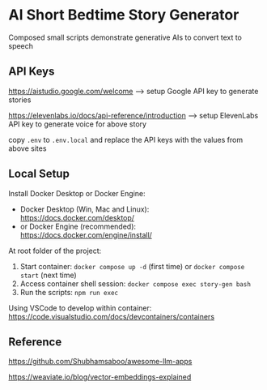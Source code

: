 # AI Short Bedtime Story Generator

Composed small scripts demonstrate generative AIs to convert text to speech

## API Keys

https://aistudio.google.com/welcome --> setup Google API key to generate stories

https://elevenlabs.io/docs/api-reference/introduction --> setup ElevenLabs API key to generate voice for above story

copy `.env` to `.env.local` and replace the API keys with the values from above sites

## Local Setup

Install Docker Desktop or Docker Engine:
* Docker Desktop (Win, Mac and Linux): https://docs.docker.com/desktop/
* or Docker Engine (recommended): https://docs.docker.com/engine/install/

At root folder of the project:
1. Start container: `docker compose up -d` (first time) or `docker compose start` (next time)
2. Access container shell session: `docker compose exec story-gen bash`
3. Run the scripts: `npm run exec`

Using VSCode to develop within container: https://code.visualstudio.com/docs/devcontainers/containers

## Reference

https://github.com/Shubhamsaboo/awesome-llm-apps

https://weaviate.io/blog/vector-embeddings-explained